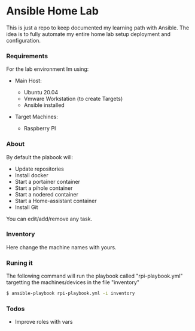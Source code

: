 # Ansible Home Lab

This is just a repo to keep documented my learning path with Ansible.
The idea is to fully automate my entire home lab setup deployment and configuration.

### Requirements

For the lab environment Im using:

 * Main Host: 
    - Ubuntu 20.04
    - Vmware Workstation (to create Targets)
    - Ansible installed

 * Target Machines:
    - Raspberry PI


### About

By default the plabook will:
 
 - Update repositories
 - Install docker
 - Start a portainer container
 - Start a  pihole container
 - Start a nodered container
 - Start a Home-assistant container
 - Install Git

You can edit/add/remove any task. 

### Inventory

Here change the machine names with yours. 

### Runing it

The following command will run the playbook called "rpi-playbook.yml" targetting the machines/devices in the file "inventory"

```sh
$ ansible-playbook rpi-playbook.yml -i inventory
```

### Todos

 - Improve roles with vars
